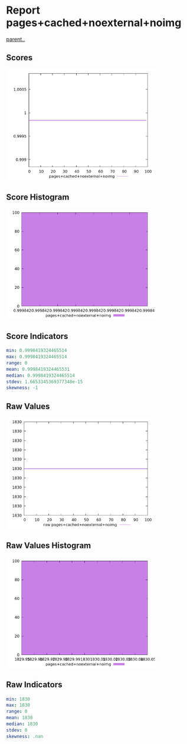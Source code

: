 # Report pages+cached+noexternal+noimg

[parent..](./..)  


## Scores

![score](./score.png)  

## Score Histogram

![hist](./hist.png)  

## Score Indicators

```yaml
min: 0.9998419324465514
max: 0.9998419324465514
range: 0
mean: 0.9998419324465531
median: 0.9998419324465514
stdev: 1.6653345369377348e-15
skewness: -1

```

## Raw Values

![raw](./raw.png)  

## Raw Values Histogram

![raw hist](./raw_hist.png)  

## Raw Indicators

```yaml
min: 1830
max: 1830
range: 0
mean: 1830
median: 1830
stdev: 0
skewness: .nan

```

<style>
  img {
    max-width: 80%;
  }
</style>
      
